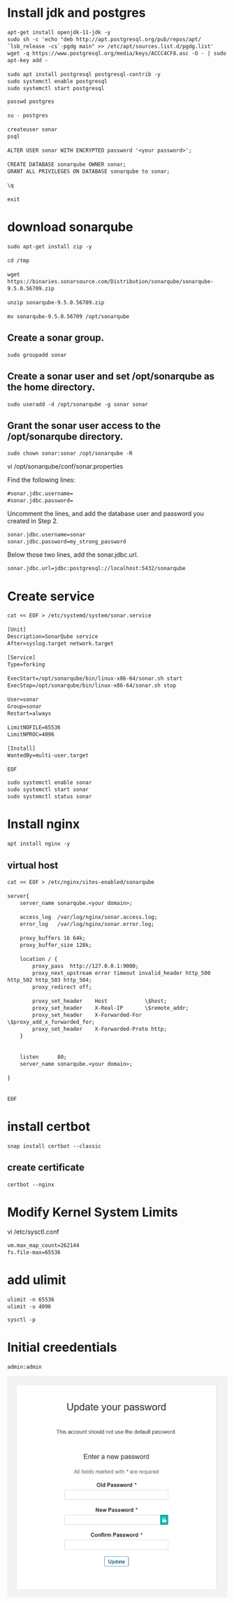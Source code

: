 # Install jdk and postgres
```
apt-get install openjdk-11-jdk -y
sudo sh -c 'echo "deb http://apt.postgresql.org/pub/repos/apt/ `lsb_release -cs`-pgdg main" >> /etc/apt/sources.list.d/pgdg.list'
wget -q https://www.postgresql.org/media/keys/ACCC4CF8.asc -O - | sudo apt-key add -

sudo apt install postgresql postgresql-contrib -y
sudo systemctl enable postgresql
sudo systemctl start postgresql
```

```
passwd postgres

su - postgres

createuser sonar
psql

ALTER USER sonar WITH ENCRYPTED password '<your password>';

CREATE DATABASE sonarqube OWNER sonar;
GRANT ALL PRIVILEGES ON DATABASE sonarqube to sonar;

\q

exit
```

# download sonarqube
```
sudo apt-get install zip -y

cd /tmp

wget https://binaries.sonarsource.com/Distribution/sonarqube/sonarqube-9.5.0.56709.zip

unzip sonarqube-9.5.0.56709.zip

mv sonarqube-9.5.0.56709 /opt/sonarqube
```

## Create a sonar group.

```
sudo groupadd sonar
```

## Create a sonar user and set /opt/sonarqube as the home directory.

```
sudo useradd -d /opt/sonarqube -g sonar sonar
```

## Grant the sonar user access to the /opt/sonarqube directory.

```
sudo chown sonar:sonar /opt/sonarqube -R
```

vi /opt/sonarqube/conf/sonar.properties

Find the following lines:

```
#sonar.jdbc.username=
#sonar.jdbc.password=
```

Uncomment the lines, and add the database user and password you created in Step 2.

```
sonar.jdbc.username=sonar
sonar.jdbc.password=my_strong_password
```

Below those two lines, add the sonar.jdbc.url.

```
sonar.jdbc.url=jdbc:postgresql://localhost:5432/sonarqube
```

# Create service
```
cat << EOF > /etc/systemd/system/sonar.service

[Unit]
Description=SonarQube service
After=syslog.target network.target

[Service]
Type=forking

ExecStart=/opt/sonarqube/bin/linux-x86-64/sonar.sh start
ExecStop=/opt/sonarqube/bin/linux-x86-64/sonar.sh stop

User=sonar
Group=sonar
Restart=always

LimitNOFILE=65536
LimitNPROC=4096

[Install]
WantedBy=multi-user.target

EOF
```

```
sudo systemctl enable sonar
sudo systemctl start sonar
sudo systemctl status sonar
```
# Install nginx 
```
apt install nginx -y
```
## virtual host

```
cat << EOF > /etc/nginx/sites-enabled/sonarqube

server{
    server_name sonarqube.<your domain>;

    access_log  /var/log/nginx/sonar.access.log;
    error_log   /var/log/nginx/sonar.error.log;

    proxy_buffers 16 64k;
    proxy_buffer_size 128k;

    location / {
        proxy_pass  http://127.0.0.1:9000;
        proxy_next_upstream error timeout invalid_header http_500 http_502 http_503 http_504;
        proxy_redirect off;

        proxy_set_header    Host            \$host;
        proxy_set_header    X-Real-IP       \$remote_addr;
        proxy_set_header    X-Forwarded-For \$proxy_add_x_forwarded_for;
        proxy_set_header    X-Forwarded-Proto http;
    }


    listen      80;
    server_name sonarqube.<your domain>;

}


EOF
```
# install certbot

```
snap install certbot --classic
```
## create certificate

```
certbot --nginx
```

# Modify Kernel System Limits

 vi /etc/sysctl.conf

```
vm.max_map_count=262144
fs.file-max=65536
```

# add ulimit
```
ulimit -n 65536
ulimit -u 4096
```
```
sysctl -p
```

# Initial creedentials

```
admin:admin
```
![qownnotes-media-NtSxLZ](../media/qownnotes-media-NtSxLZ.png)
